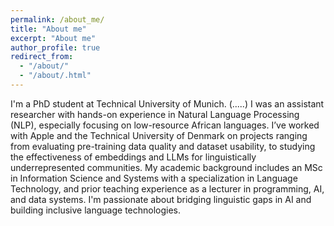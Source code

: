 ```yaml
---
permalink: /about_me/
title: "About me"
excerpt: "About me"
author_profile: true
redirect_from: 
  - "/about/"
  - "/about/.html"
---
```

I'm a PhD student at Technical University of Munich. (.....)
I was an assistant researcher with hands-on experience in Natural Language Processing (NLP), especially focusing on low-resource African languages. I’ve worked with Apple and the Technical University of Denmark on projects ranging from evaluating pre-training data quality and dataset usability, to studying the effectiveness of embeddings and LLMs for linguistically underrepresented communities. My academic background includes an MSc in Information Science and Systems with a specialization in Language Technology, and prior teaching experience as a lecturer in programming, AI, and data systems. I'm passionate about bridging linguistic gaps in AI and building inclusive language technologies. 